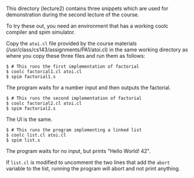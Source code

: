 This directory (lecture2) contains three snippets which are used for
demonstration during the second lecture of the course.

To try these out, you need an environment that has a working coolc compiler and
spim simulator.

Copy the `atoi.cl` file provided by the course materials
(/usr/class/cs143/assignments/PA1/atoi.cl) in the same working directory as
where you copy these three files and run them as follows:

```
$ # This runs the first implementation of factorial
$ coolc factorial1.cl atoi.cl
$ spim factorial1.s
```

The program waits for a number input and then outputs the factorial.

```
$ # This runs the second implementation of factorial
$ coolc factorial2.cl atoi.cl
$ spim factorial2.s
```

The UI is the same.

```
$ # This runs the program implementing a linked list
$ coolc list.cl atoi.cl
$ spim list.s
```

The program waits for no input, but prints "Hello World! 42".

If `list.cl` is modified to uncomment the two lines that add the `abort`
variable to the list, running the program will abort and not print anything.
